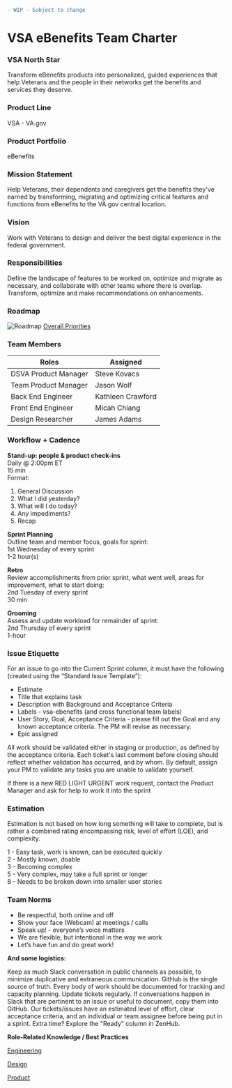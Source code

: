 ```diff
- WIP - Subject to change
```

# **VSA eBenefits Team Charter**

### **VSA North Star**
Transform eBenefits products into personalized, guided experiences that help Veterans and the people in their networks get the benefits and services they deserve.

### **Product Line**
VSA - VA.gov

### **Product Portfolio**
eBenefits

### **Mission Statement**
Help Veterans, their dependents and caregivers get the benefits they've earned by transforming, migrating and optimizing critical features and functions from eBenefits to the VA.gov central location.

### Vision
Work with Veterans to design and deliver the best digital experience in the federal government.

### **Responsibilities**
Define the landscape of features to be worked on, optimize and migrate as necessary, and collaborate with other teams where there is overlap.  Transform, optimize and make recommendations on enhancements.  

### **Roadmap**
![Roadmap](https://github.com/department-of-veterans-affairs/va.gov-team/blob/master/teams/vsa/teams/ebenefits/images/eBenefits-Roadmap-Dec2019.png)
[Overall Priorities](priorities.md)

### Team Members

|**Roles**              |**Assigned**                        |
|-----------------------|------------------------------------|
|DSVA Product Manager   |Steve Kovacs                        |
|Team Product Manager   |Jason Wolf                          |
|Back End Engineer      |Kathleen Crawford                   |
|Front End Engineer     |Micah Chiang                        |
|Design Researcher      |James Adams                         |

### **Workflow + Cadence**

**Stand-up: people & product check-ins**  
Daily @ 2:00pm ET  
15 min  
Format:  
1. General Discussion
2. What I did yesterday? 
3. What will I do today? 
4. Any impediments?
5. Recap

**Sprint Planning**  
Outline team and member focus, goals for sprint:  
1st Wednesday of every sprint  
1-2 hour(s)  

**Retro**   
Review accomplishments from prior sprint, what went well, areas for improvement, what to start doing:   
2nd Tuesday of every sprint   
30 min

**Grooming**  
Assess and update workload for remainder of sprint:  
2nd Thursday of every sprint   
1-hour  

### **Issue Etiquette**
For an issue to go into the Current Sprint column, it must have the following (created using the “Standard Issue Template”):
  * Estimate
  * Title that explains task
  * Description with Background and Acceptance Criteria
  * Labels - vsa-ebenefits (and cross functional team labels)
  * User Story, Goal, Acceptance Criteria - please fill out the Goal and any known acceptance criteria. The PM will revise as necessary.
  * Epic assigned

All work should be validated either in staging or production, as defined by the acceptance criteria. Each ticket's last comment before closing should reflect whether validation has occurred, and by whom. By default, assign your PM to validate any tasks you are unable to validate yourself.

If there is a new RED LIGHT URGENT work request, contact the Product Manager and ask for help to work it into the sprint

### **Estimation**
Estimation is not based on how long something will take to complete, but is rather a combined rating encompassing risk, level of effort (LOE), and complexity.

 1 - Easy task, work is known, can be executed quickly   
 2 - Mostly known, doable    
 3 - Becoming complex   
 5 - Very complex, may take a full sprint or longer    
 8 - Needs to be broken down into smaller user stories      

### **Team Norms**

  * Be respectful, both online and off
  * Show your face (Webcam) at meetings / calls
  * Speak up! - everyone’s voice matters
  * We are flexible, but intentional in the way we work
  * Let’s have fun and do great work!

**And some logistics:**

Keep as much Slack conversation in public channels as possible, to minimize duplicative and extraneous communication.
GitHub is the single source of truth. Every body of work should be documented for tracking and capacity planning.
Update tickets regularly. If conversations happen in Slack that are pertinent to an issue or useful to document, copy them into GitHub.
Our tickets/issues have an estimated level of effort, clear acceptance criteria, and an individual or team assignee before being put in a sprint.
Extra time? Explore the "Ready" column in ZenHub.

**Role-Related Knowledge / Best Practices**

[Engineering](https://github.com/department-of-veterans-affairs/va.gov-team/tree/master/platform/engineering)

[Design](https://github.com/department-of-veterans-affairs/va.gov-team/tree/master/platform/design)

[Product](https://github.com/department-of-veterans-affairs/va.gov-team/tree/master/platform/product-management)


